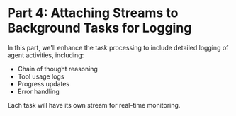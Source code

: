 # Part 4: Attaching Streams to Background Tasks for Logging

In this part, we'll enhance the task processing to include detailed logging of agent activities, including:

- Chain of thought reasoning
- Tool usage logs
- Progress updates
- Error handling

Each task will have its own stream for real-time monitoring.